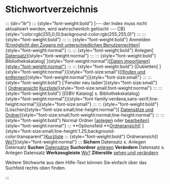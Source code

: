 Stichwortverzeichnis
====================
::: {dir="ltr"}
::: {style="font-weight:bold"}
[--- der Index muss nicht aktualisiert werden, wird wahrscheinlich gelöscht --- CB]{style="color:rgb(255,0,0);background-color:rgb(255,255,0)"}
:::
::: {style="font-weight:bold"}
:::
::: {style="font-weight:bold"}
Anmelden [[Ermöglicht den Zugang mit unterschiedlichen Benutzerrechten](home/introduction/register.html)]{style="font-weight:normal"}
:::
::: {style="font-weight:bold"}
Anlegen[ [Datensatz](manage-records/create-records.html)]{style="font-weight:normal"}
:::
::: {style="font-weight:bold"}
Bibliothekskatalog[ ]{style="font-weight:normal"}[[Daten importieren]{style="font-weight:normal"}](manage-records/import-records.html)
:::
::: {style="font-weight:bold"}
[Dubletten[ ]{style="font-weight:normal"}]{style="font-size:small"}[[[finden und entfernen](manage-records/change-record-view.html)]{style="font-weight:normal"}]{style="font-size:small"}
:::
::: {style="font-weight:bold"}
['Fenster neu laden']{style="font-size:small"}[ [Ordneransicht](home/introduction/user-surface/folder-view.html) [Kurzliste](home/introduction/user-surface/short-list.html)]{style="font-size:small;font-weight:normal"}
:::
::: {style="font-weight:bold"}
[[GBV Katalog[ s. Bibliothekskatalog]{style="font-weight:normal"}]{style="font-family:verdana,sans-serif;line-height:normal"}]{style="font-size:small"}
:::
::: {style="font-weight:bold"}
[Löschen]{style="font-size:small;line-height:normal"}[ [Datensätze und Ordner](manage-records/delete.html)]{style="font-size:small;font-weight:normal;line-height:normal"}
:::
::: {style="font-weight:bold"}
Normal Ordner [[anlegen](manage-records/create-folders.html) oder [bearbeiten](manage-records/change-folder-settings.html)]{style="font-weight:normal"}
:::
**Optionsfeld **[Ordneransicht](home/introduction/user-surface/folder-view.html)[ ]{style="font-size:small;line-height:1.25;background-color:transparent"}[Kurzliste](home/introduction/user-surface/short-list.html)
::: {style="font-weight:bold"}
Ordneransich[t [Wo?](home/introduction/user-surface.html)]{style="font-weight:normal"}
:::
**Sichern** Datensatz s. Anlegen Datensatz
**Suchen** [Datensätze](view-records/data-search.html)
**Suchordner** [anlegen](manage-records/search-folders.html)
**Verändern** Datensatz s. Anlegen Datensatz
**Werkzeugleiste** [Wo?](home/introduction/user-surface.html)
**Zitierstile** [sehen und verändern](manage-records/change-record-view.html)

Weitere Stichworte aus dem Hilfe-Text können Sie einfach über das Suchfeld rechts oben finden.


:::
